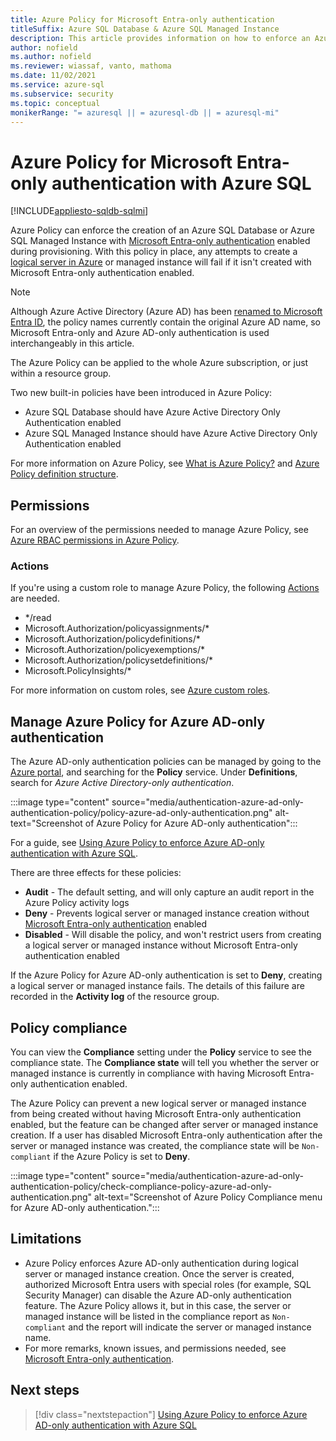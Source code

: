 ```yaml
---
title: Azure Policy for Microsoft Entra-only authentication
titleSuffix: Azure SQL Database & Azure SQL Managed Instance
description: This article provides information on how to enforce an Azure policy to create an Azure SQL Database or Azure SQL Managed Instance with Microsoft Entra-only authentication enabled
author: nofield
ms.author: nofield
ms.reviewer: wiassaf, vanto, mathoma
ms.date: 11/02/2021
ms.service: azure-sql
ms.subservice: security
ms.topic: conceptual
monikerRange: "= azuresql || = azuresql-db || = azuresql-mi"
---
```


# Azure Policy for Microsoft Entra-only authentication with Azure SQL

[!INCLUDE[appliesto-sqldb-sqlmi](../includes/appliesto-sqldb-sqlmi.md)]

Azure Policy can enforce the creation of an Azure SQL Database or Azure SQL Managed Instance with [Microsoft Entra-only authentication](authentication-azure-ad-only-authentication.md) enabled during provisioning. With this policy in place, any attempts to create a [logical server in Azure](logical-servers.md) or managed instance will fail if it isn't created with Microsoft Entra-only authentication enabled.

> [!NOTE]
> Although Azure Active Directory (Azure AD) has been [renamed to Microsoft Entra ID](/entra/fundamentals/new-name), the policy names currently contain the original Azure AD name, so Microsoft Entra-only and Azure AD-only authentication is used interchangeably in this article. 

The Azure Policy can be applied to the whole Azure subscription, or just within a resource group.

Two new built-in policies have been introduced in Azure Policy:

- Azure SQL Database should have Azure Active Directory Only Authentication enabled
- Azure SQL Managed Instance should have Azure Active Directory Only Authentication enabled

For more information on Azure Policy, see [What is Azure Policy?](/azure/governance/policy/overview) and [Azure Policy definition structure](/azure/governance/policy/concepts/definition-structure).

## Permissions

For an overview of the permissions needed to manage Azure Policy, see [Azure RBAC permissions in Azure Policy](/azure/governance/policy/overview#azure-rbac-permissions-in-azure-policy).

### Actions

If you're using a custom role to manage Azure Policy, the following [Actions](/azure/role-based-access-control/role-definitions#actions) are needed.

- */read
- Microsoft.Authorization/policyassignments/*
- Microsoft.Authorization/policydefinitions/*
- Microsoft.Authorization/policyexemptions/*
- Microsoft.Authorization/policysetdefinitions/*
- Microsoft.PolicyInsights/*

For more information on custom roles, see [Azure custom roles](/azure/role-based-access-control/custom-roles).

<a name='manage-azure-policy-for-azure-ad-only-authentication'></a>

## Manage Azure Policy for Azure AD-only authentication

The Azure AD-only authentication policies can be managed by going to the [Azure portal](https://portal.azure.com), and searching for the **Policy** service. Under **Definitions**, search for *Azure Active Directory-only authentication*.

:::image type="content" source="media/authentication-azure-ad-only-authentication-policy/policy-azure-ad-only-authentication.png" alt-text="Screenshot of Azure Policy for Azure AD-only authentication":::

For a guide, see [Using Azure Policy to enforce Azure AD-only authentication with Azure SQL](authentication-azure-ad-only-authentication-policy-how-to.md).

There are three effects for these policies:

- **Audit** - The default setting, and will only capture an audit report in the Azure Policy activity logs
- **Deny** - Prevents logical server or managed instance creation without [Microsoft Entra-only authentication](authentication-azure-ad-only-authentication.md) enabled
- **Disabled** - Will disable the policy, and won't restrict users from creating a logical server or managed instance without Microsoft Entra-only authentication enabled

If the Azure Policy for Azure AD-only authentication is set to **Deny**, creating a logical server or managed instance fails. The details of this failure are recorded in the **Activity log** of the resource group.

## Policy compliance

You can view the **Compliance** setting under the **Policy** service to see the compliance state. The **Compliance state** will tell you whether the server or managed instance is currently in compliance with having Microsoft Entra-only authentication enabled. 

The Azure Policy can prevent a new logical server or managed instance from being created without having Microsoft Entra-only authentication enabled, but the feature can be changed after server or managed instance creation. If a user has disabled Microsoft Entra-only authentication after the server or managed instance was created, the compliance state will be `Non-compliant` if the Azure Policy is set to **Deny**.

:::image type="content" source="media/authentication-azure-ad-only-authentication-policy/check-compliance-policy-azure-ad-only-authentication.png" alt-text="Screenshot of Azure Policy Compliance menu for Azure AD-only authentication.":::

## Limitations

- Azure Policy enforces Azure AD-only authentication during logical server or managed instance creation. Once the server is created, authorized Microsoft Entra users with special roles (for example, SQL Security Manager) can disable the Azure AD-only authentication feature. The Azure Policy allows it, but in this case, the server or managed instance will be listed in the compliance report as `Non-compliant` and the report will indicate the server or managed instance name.  
- For more remarks, known issues, and permissions needed, see [Microsoft Entra-only authentication](authentication-azure-ad-only-authentication.md).

## Next steps

> [!div class="nextstepaction"]
> [Using Azure Policy to enforce Azure AD-only authentication with Azure SQL](authentication-azure-ad-only-authentication-policy-how-to.md)

